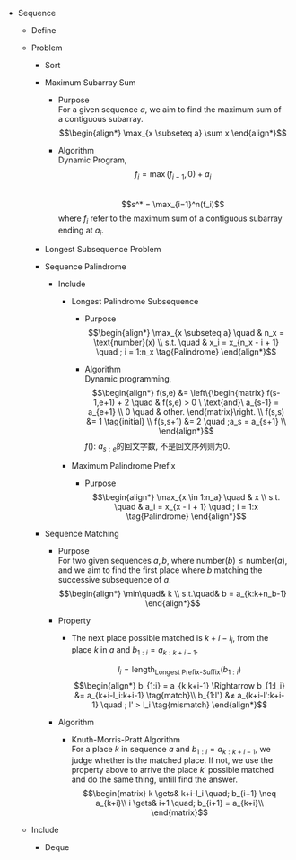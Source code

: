 * Sequence 
  - Define
  - Problem 
    * Sort

    * Maximum Subarray Sum
      - Purpose  
        For a given sequence $a$, we aim to find the maximum sum of a contiguous subarray.
        $$\begin{align*}
          \max_{x \subseteq a} \sum x
        \end{align*}$$ 

      - Algorithm  
        Dynamic Program,
        $$f_i = \max(f_{i-1}, 0) + a_i$$  
        $$s^* = \max_{i=1}^n(f_i)$$ 
        where $f_i$ refer to the maximum sum of a contiguous subarray ending at $a_i$. 

    * Longest Subsequence Problem
    * Sequence Palindrome
      - Include
        * Longest Palindrome Subsequence 
          - Purpose 
            $$\begin{align*}
              \max_{x \subseteq a} \quad & n_x = \text{number}(x)  \\
              s.t. \quad & x_i = x_{n_x - i + 1}  \quad ; i = 1:n_x  \tag{Palindrome}
            \end{align*}$$

          - Algorithm  
            Dynamic programming,
            $$\begin{align*}
              f(s,e) &= \left\{\begin{matrix}
                f(s-1,e+1) + 2 \quad & f(s,e) > 0 \ \text{and}\  a_{s-1} = a_{e+1}  \\
                0 \quad & other.
                \end{matrix}\right.  \\
              f(s,s) &= 1  \tag{initial}  \\
              f(s,s+1) &= 2 \quad ;a_s = a_{s+1}  \\
            \end{align*}$$
            $f()$: $a_{s:e}$的回文字数, 不是回文序列则为0.

        * Maximum Palindrome Prefix
          - Purpose  
            $$\begin{align*}
              \max_{x \in 1:n_a} \quad & x  \\
              s.t. \quad & a_i = x_{x - i + 1}  \quad ; i = 1:x  \tag{Palindrome}
            \end{align*}$$

    * Sequence Matching
      - Purpose  
        For two given sequences $a, b$, where $\text{number}(b) \le \text{number}(a)$, and we aim to find the first place where $b$ matching the successive subsequence of $a$.
        $$\begin{align*}
          \min\quad& k \\
          s.t.\quad& b = a_{k:k+n_b-1}
        \end{align*}$$

      - Property  
        - The next place possible matched is $k+i-l_i$, from the place $k$ in $a$ and $b_{1:i} = a_{k:k+i-1}$.

          $$l_i = \text{length}_\text{Longest Prefix-Suffix}(b_{1:i})$$
          $$\begin{align*}
            b_{1:i} = a_{k:k+i-1} \Rightarrow
            b_{1:l_i} &= a_{k+i-l_i:k+i-1}  \tag{match}\\
            b_{1:l'} &≠ a_{k+i-l':k+i-1}  \quad ; l' > l_i  \tag{mismatch}
          \end{align*}$$

      - Algorithm
        * Knuth-Morris-Pratt Algorithm  
          For a place $k$ in sequence $a$ and $b_{1:i} = a_{k:k+i-1}$, we judge whether is the matched place. If not, we use the property above to arrive the place $k'$ possible matched and do the same thing, untill find the answer.
          $$\begin{matrix}
            k \gets& k+i-l_i \quad; b_{i+1} \neq a_{k+i}\\
            i \gets& i+1 \quad; b_{i+1} = a_{k+i}\\
          \end{matrix}$$
          
  - Include 
    * Deque